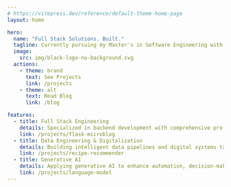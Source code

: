```yaml
---
# https://vitepress.dev/reference/default-theme-home-page
layout: home

hero:
  name: "Full Stack Solutions. Built."
  tagline: Currently pursuing my Master's in Software Engineering with a focus on data engineering and bespoke digitalization. This portfolio documents my transition into architecting scalable data systems and crafting domain-specific AI-driven solutions.
  image:
    src: img/black-logo-no-background.svg
  actions:
    - theme: brand
      text: See Projects
      link: /projects
    - theme: alt
      text: Read Blog
      link: /blog

features:
  - title: Full Stack Engineering
    details: Specialized in backend development with comprehensive proficiency across the full technology stack.
    link: /projects/flask-microblog
  - title: Data Engineering & Digitalization
    details: Building intelligent data pipelines and digital systems tailored to high-value, domain-specific workflows.
    link: /projects/recipe-recommender
  - title: Generative AI
    details: Applying generative AI to enhance automation, decision-making, and system scalability.
    link: /projects/language-model
---
```


